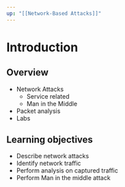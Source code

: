 ```yaml
---
up: "[[Network-Based Attacks]]"
---
```


# Introduction

## Overview

- Network Attacks
	- Service related
	- Man in the Middle
- Packet analysis
- Labs

## Learning objectives

- Describe network attacks
- Identify network traffic
- Perform analysis on captured traffic
- Perform Man in the middle attack
